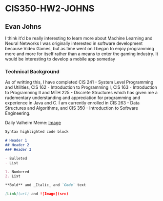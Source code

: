 # CIS350-HW2-JOHNS
## Evan Johns

I think it'd be really interesting to learn more about Machine Learning and Neural Networks
    I was originally interested in software development because Video Games, but as time went on I began to enjoy programming more and more for itself rather than a means to enter the gaming industry.
    It would be interesting to develop a mobile app someday

### Technical Background

As of writting this, I have completed CIS 241 - System Level Programming and Utilities, CIS 162 - Introduction to Programming I, CIS 163 - Introduction to Programming II and MTH 225 - Discrete Structures which has given me a rudementary understanding and appreciation for programming and experience in Java and C. I am currently enrolled in CIS 263 - Data Structures and Algorithms, and CIS 350 - Introduction to Software Engineering.

Daily Valheim Meme: [Image](https://i.redd.it/4sn0zxdyylh61.jpg)

```markdown
Syntax highlighted code block

# Header 1
## Header 2
### Header 3

- Bulleted
- List

1. Numbered
2. List

**Bold** and _Italic_ and `Code` text

[Link](url) and ![Image](src)
```
